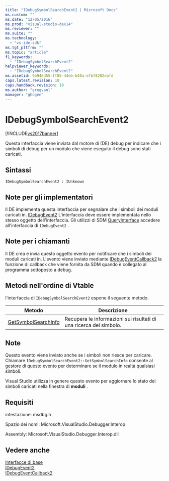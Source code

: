 ```yaml
---
title: "IDebugSymbolSearchEvent2 | Microsoft Docs"
ms.custom: ""
ms.date: "12/05/2016"
ms.prod: "visual-studio-dev14"
ms.reviewer: ""
ms.suite: ""
ms.technology: 
  - "vs-ide-sdk"
ms.tgt_pltfrm: ""
ms.topic: "article"
f1_keywords: 
  - "IDebugSymbolSearchEvent2"
helpviewer_keywords: 
  - "IDebugSymbolSearchEvent2"
ms.assetid: 9b946d55-ff85-44eb-b40a-efbf8282eafd
caps.latest.revision: 10
caps.handback.revision: 10
ms.author: "gregvanl"
manager: "ghogen"
---
```

# IDebugSymbolSearchEvent2
[!INCLUDE[vs2017banner](../../../code-quality/includes/vs2017banner.md)]

Questa interfaccia viene inviata dal motore di \(DE\) debug per indicare che i simboli di debug per un modulo che viene eseguito il debug sono stati caricati.  
  
## Sintassi  
  
```  
IDebugSymbolSearchEvent2 : IUnknown  
```  
  
## Note per gli implementatori  
 Il DE implementa questa interfaccia per segnalare che i simboli dei moduli caricati in.  [IDebugEvent2](../../../extensibility/debugger/reference/idebugevent2.md) L'interfaccia deve essere implementata nello stesso oggetto dell'interfaccia.  Gli utilizzi di SDM [QueryInterface](/visual-cpp/atl/queryinterface) accedere all'interfaccia di `IDebugEvent2` .  
  
## Note per i chiamanti  
 Il DE crea e invia questo oggetto evento per notificare che i simboli dei moduli caricati in.  L'evento viene inviato mediante [IDebugEventCallback2](../../../extensibility/debugger/reference/idebugeventcallback2.md) la funzione di callback che viene fornita da SDM quando è collegato al programma sottoposto a debug.  
  
## Metodi nell'ordine di Vtable  
 l'interfaccia di `IDebugSymbolSearchEvent2` espone il seguente metodo.  
  
|Metodo|Descrizione|  
|------------|-----------------|  
|[GetSymbolSearchInfo](../../../extensibility/debugger/reference/idebugsymbolsearchevent2-getsymbolsearchinfo.md)|Recupera le informazioni sui risultati di una ricerca del simbolo.|  
  
## Note  
 Questo evento viene inviato anche se i simboli non riesce per caricare.  Chiamare `IDebugSymbolSearchEvent2::GetSymbolSearchInfo` consente al gestore di questo evento per determinare se il modulo in realtà qualsiasi simboli.  
  
 Visual Studio utilizza in genere questo evento per aggiornare lo stato dei simboli caricati nella finestra di **moduli** .  
  
## Requisiti  
 intestazione: msdbg.h  
  
 Spazio dei nomi: Microsoft.VisualStudio.Debugger.Interop  
  
 Assembly: Microsoft.VisualStudio.Debugger.Interop.dll  
  
## Vedere anche  
 [Interfacce di base](../../../extensibility/debugger/reference/core-interfaces.md)   
 [IDebugEvent2](../../../extensibility/debugger/reference/idebugevent2.md)   
 [IDebugEventCallback2](../../../extensibility/debugger/reference/idebugeventcallback2.md)